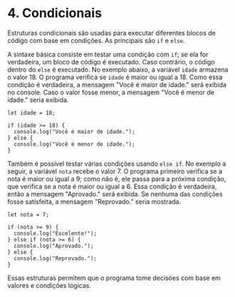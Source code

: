 # 4. Condicionais

Estruturas condicionais são usadas para executar diferentes blocos de código com base em condições. As principais são `if` e `else`.

A sintaxe básica consiste em testar uma condição com `if`; se ela for verdadeira, um bloco de código é executado. Caso contrário, o código dentro do `else` é executado. No exemplo abaixo, a variável `idade` armazena o valor 18. O programa verifica se `idade` é maior ou igual a 18. Como essa condição é verdadeira, a mensagem "Você é maior de idade." será exibida no console. Caso o valor fosse menor, a mensagem "Você é menor de idade." seria exibida.

```
let idade = 18;

if (idade >= 18) {
  console.log("Você é maior de idade.");
} else {
  console.log("Você é menor de idade.");
}
```

Também é possível testar várias condições usando `else if`. No exemplo a seguir, a variável `nota` recebe o valor 7. O programa primeiro verifica se a nota é maior ou igual a 9; como não é, ele passa para a próxima condição, que verifica se a nota é maior ou igual a 6. Essa condição é verdadeira, então a mensagem "Aprovado." será exibida. Se nenhuma das condições fosse satisfeita, a mensagem "Reprovado." seria mostrada.

```
let nota = 7;

if (nota >= 9) {
  console.log("Excelente!");
} else if (nota >= 6) {
  console.log("Aprovado.");
} else {
  console.log("Reprovado.");
}
```

Essas estruturas permitem que o programa tome decisões com base em valores e condições lógicas.